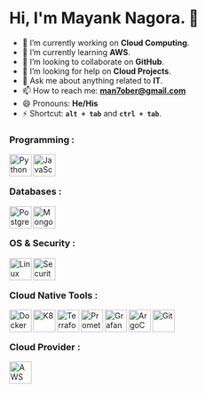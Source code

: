 # Hi, I'm Mayank Nagora. 👋

- 🔭 I’m currently working on <strong>Cloud Computing</strong>.
- 🌱 I’m currently learning <strong>AWS</strong>.
- 👯 I’m looking to collaborate on <strong>GitHub</strong>.
- 🤔 I’m looking for help on <strong>Cloud Projects</strong>.
- 💬 Ask me about anything related to <strong>IT</strong>.
- 📫 How to reach me: <strong>[man7ober@gmail.com](mailto:man7ober@gmail.com)</strong>
- 😄 Pronouns: <strong>He/His</strong>
- ⚡ Shortcut: <code><strong>alt + tab</strong></code> and <code><strong>ctrl + tab</strong></code>.

### Programming :
<img align="left" alt="Python" width="40px" src="https://cdn-icons-png.flaticon.com/512/5968/5968350.png" />
<img align="left" alt="JavaScript" width="40px" src="https://cdn-icons-png.flaticon.com/512/5968/5968292.png" />

<br />
<br />

### Databases :
<img align="left" alt="PostgreSQL" width="40px" src="https://icon.icepanel.io/Technology/svg/PostgresSQL.svg" />
<img align="left" alt="MongoDB" width="40px" src="https://icon.icepanel.io/Technology/svg/MongoDB.svg" />

<br />
<br />

### OS & Security :
<img align="left" alt="Linux" width="40px" src="https://cdn-icons-png.freepik.com/512/15465/15465695.png?ga=GA1.1.482715163.1719123291" />
<img align="left" alt="Security" width="40px" src="https://cdn-icons-png.flaticon.com/512/4744/4744315.png" />

<br />
<br />

### Cloud Native Tools :
<img align="left" alt="Docker" width="40px" src="https://icon.icepanel.io/Technology/svg/Docker.svg" />
<img align="left" alt="K8" width="40px" src="https://icon.icepanel.io/Technology/svg/Kubernetes.svg" />
<img align="left" alt="Terraform" width="40px" src="https://icon.icepanel.io/Technology/svg/HashiCorp-Terraform.svg" />
<img align="left" alt="Prometheus" width="40px" src="https://icon.icepanel.io/Technology/svg/Prometheus.svg" />
<img align="left" alt="Grafana" width="40px" src="https://icon.icepanel.io/Technology/svg/Grafana.svg" />
<img align="left" alt="ArgoCD" width="40px" src="https://icon.icepanel.io/Technology/svg/Argo-CD.svg" />
<img align="left" alt="Git" width="40px" src="https://icon.icepanel.io/Technology/svg/Git.svg" />

<br />
<br />

### Cloud Provider :
<img align="left" alt="AWS" width="40px" src="https://icon.icepanel.io/Technology/png-shadow-512/AWS.png" />
